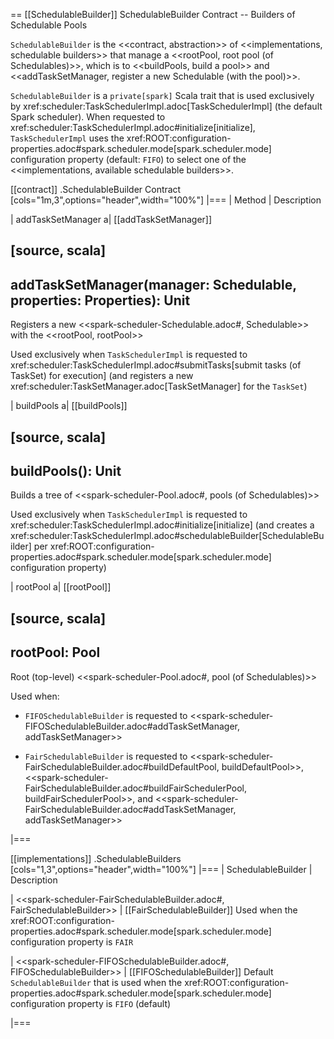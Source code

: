 == [[SchedulableBuilder]] SchedulableBuilder Contract -- Builders of Schedulable Pools

`SchedulableBuilder` is the <<contract, abstraction>> of <<implementations, schedulable builders>> that manage a <<rootPool, root pool (of Schedulables)>>, which is to <<buildPools, build a pool>> and <<addTaskSetManager, register a new Schedulable (with the pool)>>.

`SchedulableBuilder` is a `private[spark]` Scala trait that is used exclusively by xref:scheduler:TaskSchedulerImpl.adoc[TaskSchedulerImpl] (the default Spark scheduler). When requested to xref:scheduler:TaskSchedulerImpl.adoc#initialize[initialize], `TaskSchedulerImpl` uses the xref:ROOT:configuration-properties.adoc#spark.scheduler.mode[spark.scheduler.mode] configuration property (default: `FIFO`) to select one of the <<implementations, available schedulable builders>>.

[[contract]]
.SchedulableBuilder Contract
[cols="1m,3",options="header",width="100%"]
|===
| Method
| Description

| addTaskSetManager
a| [[addTaskSetManager]]

[source, scala]
----
addTaskSetManager(manager: Schedulable, properties: Properties): Unit
----

Registers a new <<spark-scheduler-Schedulable.adoc#, Schedulable>> with the <<rootPool, rootPool>>

Used exclusively when `TaskSchedulerImpl` is requested to xref:scheduler:TaskSchedulerImpl.adoc#submitTasks[submit tasks (of TaskSet) for execution] (and registers a new xref:scheduler:TaskSetManager.adoc[TaskSetManager] for the `TaskSet`)

| buildPools
a| [[buildPools]]

[source, scala]
----
buildPools(): Unit
----

Builds a tree of <<spark-scheduler-Pool.adoc#, pools (of Schedulables)>>

Used exclusively when `TaskSchedulerImpl` is requested to xref:scheduler:TaskSchedulerImpl.adoc#initialize[initialize] (and creates a xref:scheduler:TaskSchedulerImpl.adoc#schedulableBuilder[SchedulableBuilder] per xref:ROOT:configuration-properties.adoc#spark.scheduler.mode[spark.scheduler.mode] configuration property)

| rootPool
a| [[rootPool]]

[source, scala]
----
rootPool: Pool
----

Root (top-level) <<spark-scheduler-Pool.adoc#, pool (of Schedulables)>>

Used when:

* `FIFOSchedulableBuilder` is requested to <<spark-scheduler-FIFOSchedulableBuilder.adoc#addTaskSetManager, addTaskSetManager>>

* `FairSchedulableBuilder` is requested to <<spark-scheduler-FairSchedulableBuilder.adoc#buildDefaultPool, buildDefaultPool>>, <<spark-scheduler-FairSchedulableBuilder.adoc#buildFairSchedulerPool, buildFairSchedulerPool>>, and <<spark-scheduler-FairSchedulableBuilder.adoc#addTaskSetManager, addTaskSetManager>>

|===

[[implementations]]
.SchedulableBuilders
[cols="1,3",options="header",width="100%"]
|===
| SchedulableBuilder
| Description

| <<spark-scheduler-FairSchedulableBuilder.adoc#, FairSchedulableBuilder>>
| [[FairSchedulableBuilder]] Used when the xref:ROOT:configuration-properties.adoc#spark.scheduler.mode[spark.scheduler.mode] configuration property is `FAIR`

| <<spark-scheduler-FIFOSchedulableBuilder.adoc#, FIFOSchedulableBuilder>>
| [[FIFOSchedulableBuilder]] Default `SchedulableBuilder` that is used when the xref:ROOT:configuration-properties.adoc#spark.scheduler.mode[spark.scheduler.mode] configuration property is `FIFO` (default)

|===
